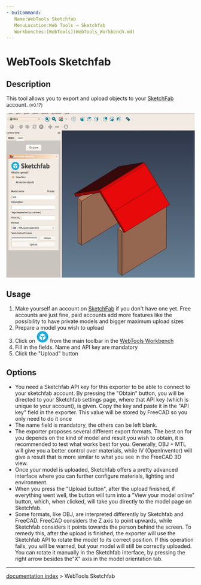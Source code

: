 ```yaml
---
- GuiCommand:
   Name:WebTools Sketchfab
   MenuLocation:Web Tools → Sketchfab
   Workbenches:[WebTools](WebTools_Workbench.md)
---
```


# WebTools Sketchfab

## Description

This tool allows you to export and upload objects to your [SketchFab](http://www.sketchfab.com) account. <small>(v0.17)</small> 

![](images/Sketchfab_exporter.jpg )

## Usage

1.  Make yourself an account on [SketchFab](http://www.sketchfab.com) if you don\'t have one yet. Free accounts are just fine, paid accounts add more features like the possibility to have private models and bigger maximum upload sizes
2.  Prepare a model you wish to upload
3.  Click on <img alt="" src=images/WebTools_Sketchfab.svg  style="width:32px;"> from the main toolbar in the [WebTools Workbench](WebTools_Workbench.md)
4.  Fill in the fields. Name and API key are mandatory
5.  Click the \"Upload\" button

## Options

-   You need a Sketchfab API key for this exporter to be able to connect to your sketchfab account. By pressing the \"Obtain\" button, you will be directed to your Sketchfab settings page, where that API key (which is unique to your account), is given. Copy the key and paste it in the \"API key\" field in the exporter. This value will be stored by FreeCAD so you only need to do it once
-   The name field is mandatory, the others can be left blank.
-   The exporter proposes several different export formats. The best on for you depends on the kind of model and result you wish to obtain, it is recommended to test what works best for you. Generally, OBJ + MTL will give you a better control over materials, while IV (OpenInventor) will give a result that is more similar to what you see in the FreeCAD 3D view.
-   Once your model is uploaded, Sketchfab offers a pretty advanced interface where you can further configure materials, lighting and environment.
-   When you press the \"Upload button\", after the upload finished, if everything went well, the button will turn into a \"View your model online\" button, which, when clicked, will take you directly to the model page on Sketchfab.
-   Some formats, like OBJ, are interpreted differently by Sketchfab and FreeCAD. FreeCAD considers the Z axis to point upwards, while Sketchfab considers it points towards the person behind the screen. To remedy this, after the upload is finished, the exporter will use the Sketchfab API to rotate the model to its correct position. If this operation fails, you will be warned, but your model will still be correctly uploaded. You can rotate it manually in the Sketchfab interface, by pressing the right arrow besides the\"X\" axis in the model orientation tab.

---
[documentation index](../README.md) > WebTools Sketchfab
